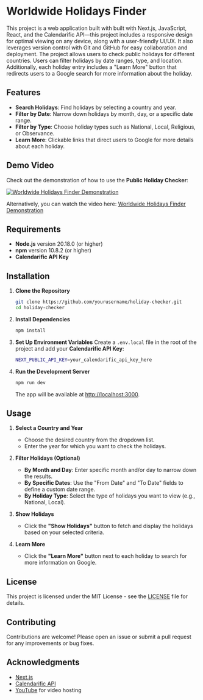 
# Worldwide Holidays Finder

This project is a web application built with built with Next.js, JavaScript, React, and the Calendarific API—this project includes a responsive design for optimal viewing on any device, along with a user-friendly UI/UX.
It also leverages version control with Git and GitHub for easy collaboration and deployment.
The project allows users to check public holidays for different countries.
Users can filter holidays by date ranges, type, and location.
Additionally, each holiday entry includes a "Learn More" button that redirects users to a Google search for more information about the holiday.

## Features
- **Search Holidays**: Find holidays by selecting a country and year.
- **Filter by Date**: Narrow down holidays by month, day, or a specific date range.
- **Filter by Type**: Choose holiday types such as National, Local, Religious, or Observance.
- **Learn More**: Clickable links that direct users to Google for more details about each holiday.

## Demo Video
Check out the demonstration of how to use the **Public Holiday Checker**:

[![Worldwide Holidays Finder Demonstration](https://img.youtube.com/vi/S-bNmzzNPXw/0.jpg)](https://youtu.be/S-bNmzzNPXw)

Alternatively, you can watch the video here: [Worldwide Holidays Finder Demonstration](https://youtu.be/S-bNmzzNPXw)

## Requirements
- **Node.js** version 20.18.0 (or higher)
- **npm** version 10.8.2 (or higher)
- **Calendarific API Key**

## Installation

1. **Clone the Repository**
   ```bash
   git clone https://github.com/yourusername/holiday-checker.git
   cd holiday-checker
   ```

2. **Install Dependencies**
   ```bash
   npm install
   ```

3. **Set Up Environment Variables**
   Create a `.env.local` file in the root of the project and add your **Calendarific API Key**:
   ```bash
   NEXT_PUBLIC_API_KEY=your_calendarific_api_key_here
   ```

4. **Run the Development Server**
   ```bash
   npm run dev
   ```
   The app will be available at [http://localhost:3000](http://localhost:3000).

## Usage
1. **Select a Country and Year**
   - Choose the desired country from the dropdown list.
   - Enter the year for which you want to check the holidays.

2. **Filter Holidays (Optional)**
   - **By Month and Day**: Enter specific month and/or day to narrow down the results.
   - **By Specific Dates**: Use the "From Date" and "To Date" fields to define a custom date range.
   - **By Holiday Type**: Select the type of holidays you want to view (e.g., National, Local).

3. **Show Holidays**
   - Click the **"Show Holidays"** button to fetch and display the holidays based on your selected criteria.

4. **Learn More**
   - Click the **"Learn More"** button next to each holiday to search for more information on Google.

## License
This project is licensed under the MIT License - see the [LICENSE](LICENSE) file for details.

## Contributing
Contributions are welcome! Please open an issue or submit a pull request for any improvements or bug fixes.

## Acknowledgments
- [Next.js](https://nextjs.org/)
- [Calendarific API](https://calendarific.com/)
- [YouTube](https://www.youtube.com/) for video hosting
